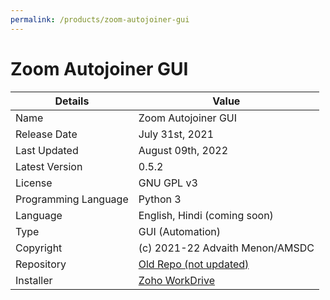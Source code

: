 ```yaml
---
permalink: /products/zoom-autojoiner-gui
---
```


# Zoom Autojoiner GUI

Details | Value
--|--
Name | Zoom Autojoiner GUI
Release Date | July 31st, 2021
Last Updated | August 09th, 2022
Latest Version | 0.5.2
License | GNU GPL v3
Programming Language | Python 3
Language | English, Hindi (coming soon)
Type | GUI (Automation)
Copyright | (c) 2021-22 Advaith Menon/AMSDC
Repository | [Old Repo (not updated)](https://github.com/advaithm582/zoom-autojoiner-gui)
Installer | [Zoho WorkDrive](https://workdrive.zohopublic.in/folder/gc2944a6c06e96e4543f3b55066196a4bd566?layout=list)
